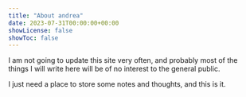 ```yaml
---
title: "About andrea"
date: 2023-07-31T00:00:00+00:00
showLicense: false
showToc: false
---
```


I am not going to update this site very often, and probably most of the things I will write here will be of no interest to the general public.

I just need a place to store some notes and thoughts, and this is it.